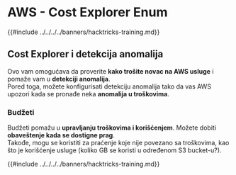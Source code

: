 # AWS - Cost Explorer Enum

{{#include ../../../../banners/hacktricks-training.md}}

## Cost Explorer i detekcija anomalija

Ovo vam omogućava da proverite **kako trošite novac na AWS usluge** i pomaže vam u **detekciji anomalija**.\
Pored toga, možete konfigurisati detekciju anomalija tako da vas AWS upozori kada se pronađe neka **anomalija u troškovima**.

### Budžeti

Budžeti pomažu u **upravljanju troškovima i korišćenjem**. Možete dobiti **obaveštenje kada se dostigne prag**.\
Takođe, mogu se koristiti za praćenje koje nije povezano sa troškovima, kao što je korišćenje usluge (koliko GB se koristi u određenom S3 bucket-u?).

{{#include ../../../../banners/hacktricks-training.md}}
